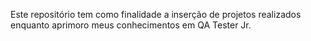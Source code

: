 Este repositório tem como finalidade a inserção de projetos realizados enquanto aprimoro meus conhecimentos em QA Tester Jr.
